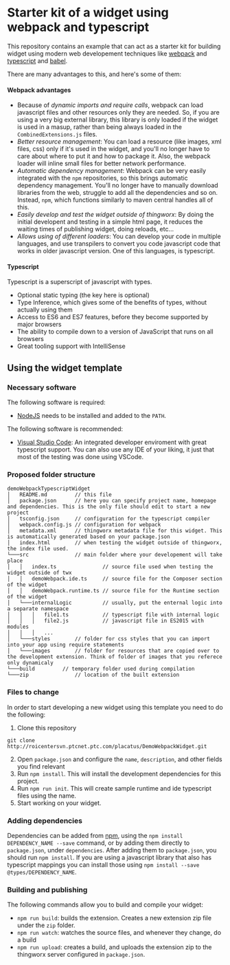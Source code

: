 # Starter kit of a widget using webpack and typescript

This repository contains an example that can act as a starter kit for building widget using modern web developement techniques like [webpack](https://webpack.js.org/) and [typescript](https://www.typescriptlang.org/) and [babel](https://babeljs.io/).

There are many advantages to this, and here's some of them:

#### Webpack advantages
* Because of *dynamic imports and require calls*, webpack can load javascript files and other resources only they are needed. So, if you are using a very big external library, this library is only loaded if the widget is used in a masup, rather than being always loaded in the `CombinedExtensions.js` files.
* *Better resource management*: You can load a resource (like images, xml files, css) only if it's used in the widget, and you'll no longer have to care about where to put it and how to package it. Also, the webpack loader will inline small files for better network performance.
* *Automatic dependency management*: Webpack can be very easily integrated with the `npm` repositories, so this brings automatic dependency management. You'll no longer have to manually download libraries from the web, struggle to add all the dependencies and so on. Instead, `npm`, which functions similarly to maven central handles all of this.
* *Easily develop and test the widget outside of thingworx*: By doing the initial developent and testing in a simple html page, it reduces the waiting times of publishing widget, doing reloads, etc...
* *Allows using of different loaders*: You can develop your code in multiple languages, and use transpilers to convert you code javascript code that works in older javascript version. One of this languages, is typescript.

#### Typescript
Typescript is a superscript of javascript with types. 
* Optional static typing (the key here is optional)
* Type Inference, which gives some of the benefits of types, without actually using them
* Access to ES6 and ES7 features, before they become supported by major browsers
* The ability to compile down to a version of JavaScript that runs on all browsers
* Great tooling support with IntelliSense

## Using the widget template

### Necessary software

The following software is required:
* [NodeJS](https://nodejs.org/en/) needs to be installed and added to the `PATH`.

The following software is recommended:
* [Visual Studio Code](https://code.visualstudio.com/): An integrated developer enviroment with great typescript support. You can also use any IDE of your liking, it just that most of the testing was done using VSCode.

### Proposed folder structure

```
demoWebpackTypescriptWidget
│   README.md         // this file
│   package.json      // here you can specify project name, homepage and dependencies. This is the only file should edit to start a new project
│   tsconfig.json     // configuration for the typescript compiler
│   webpack.config.js // configuration for webpack 
│   metadata.xml      // thingworx metadata file for this widget. This is automatically generated based on your package.json
│   index.html        // when testing the widget outside of thingworx, the index file used.
└───src               // main folder where your developement will take place
│   │   index.ts               // source file used when testing the widget outside of twx
│   │   demoWebpack.ide.ts     // source file for the Composer section of the widget
│   │   demoWebpack.runtime.ts // source file for the Runtime section of the widget
│   └───internalLogic          // usually, put the enternal logic into a separate namespace
│   │   │   file1.ts           // typescript file with internal logic
│   │   │   file2.js           // javascript file in ES2015 with modules  
│   │   │   ...
│   └───styles        // folder for css styles that you can import into your app using require statements
│   └───images        // folder for resources that are copied over to the development extension. Think of folder of images that you referece only dynamicaly
└───build         // temporary folder used during compilation
└───zip               // location of the built extension
```

### Files to change
In order to start developing a new widget using this template you need to do the following:
1. Clone this repository 
```
git clone http://roicentersvn.ptcnet.ptc.com/placatus/DemoWebpackWidget.git
```
2. Open `package.json` and configure the `name`, `description`, and other fields you find relevant
3. Run `npm install`. This will install the development dependencies for this project.
4. Run `npm run init`. This will create sample runtime and ide typescript files using the name.
5. Start working on your widget.

### Adding dependencies

Dependencies can be added from [npm](https://www.npmjs.com/), using the `npm install DEPENDENCY_NAME --save` command, or by adding them directly to `package.json`, under `dependencies`. After adding them to `package.json`, you should run `npm install`.
If you are using a javascript library that also has typescript mappings you can install those using `npm install --save @types/DEPENDENCY_NAME`. 

### Building and publishing

The following commands allow you to build and compile your widget:
* `npm run build`: builds the extension. Creates a new extension zip file under the `zip` folder.
* `npm run watch`: watches the source files, and whenever they change, do a build
* `npm run upload`: creates a build, and uploads the extension zip to the thingworx server configured in `package.json`.

